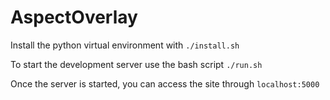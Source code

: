 # AspectOverlay

Install the python virtual environment with `./install.sh`

To start the development server use the bash script `./run.sh`

Once the server is started, you can access the site through `localhost:5000`

